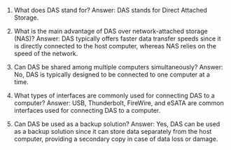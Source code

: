 1. What does DAS stand for? 
Answer: DAS stands for Direct Attached Storage.

2. What is the main advantage of DAS over network-attached storage (NAS)? 
Answer: DAS typically offers faster data transfer speeds since it is directly connected to the host computer, whereas NAS relies on the speed of the network.

3. Can DAS be shared among multiple computers simultaneously? 
Answer: No, DAS is typically designed to be connected to one computer at a time.

4. What types of interfaces are commonly used for connecting DAS to a computer? 
Answer: USB, Thunderbolt, FireWire, and eSATA are common interfaces used for connecting DAS to a computer.

5. Can DAS be used as a backup solution? 
Answer: Yes, DAS can be used as a backup solution since it can store data separately from the host computer, providing a secondary copy in case of data loss or damage.